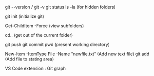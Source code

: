 
git --version / git -v
git status
ls -la  (for hidden folders)

git init  (initialize git)

Get-ChildItem -Force (view subfolders)

cd.. (get out of the current folder)

git push
git commit
pwd (present working directory)

New-Item -ItemType File -Name "newfile.txt" (Add new text file)
git add (Add file to stating area)



VS Code extension : Git graph